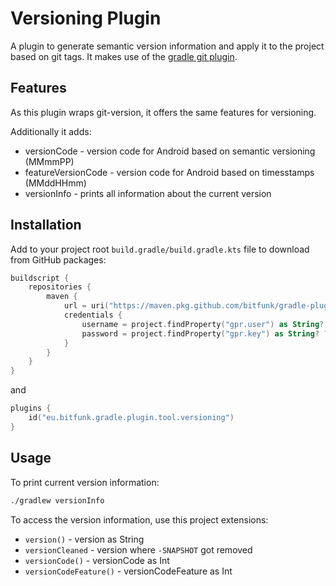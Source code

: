 # Versioning Plugin

A plugin to generate semantic version information and apply it to the project based on git tags. It makes use of the [gradle git plugin](https://github.com/bitfunk/gradle-git-version).

## Features

As this plugin wraps git-version, it offers the same features for versioning. 

Additionally it adds:
- versionCode - version code for Android based on semantic versioning (MMmmPP)
- featureVersionCode - version code for Android based on timesstamps (MMddHHmm)
- versionInfo - prints all information about the current version

## Installation

Add to your project root `build.gradle/build.gradle.kts` file to download from GitHub packages:

```kotlin
buildscript {
    repositories {
        maven {
            url = uri("https://maven.pkg.github.com/bitfunk/gradle-plugins")
            credentials {
                username = project.findProperty("gpr.user") as String? ?: System.getenv("PACKAGE_REGISTRY_USERNAME")
                password = project.findProperty("gpr.key") as String? ?: System.getenv("PACKAGE_REGISTRY_TOKEN")
            }
        }
    }
}
```

and

```kotlin
plugins {
    id("eu.bitfunk.gradle.plugin.tool.versioning")
}
```

## Usage

To print current version information:

```bash
./gradlew versionInfo
```

To access the version information, use this project extensions:

- `version()` - version as String
- `versionCleaned` - version where `-SNAPSHOT` got removed
- `versionCode()` - versionCode as Int
- `versionCodeFeature()` - versionCodeFeature as Int
